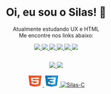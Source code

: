 
<div align="center">
  <h1>
    Oi, eu sou o Silas! 👋
  </h1>
    <p> 
      Atualmente estudando UX e HTML<br>
      Me encontre nos links abaixo:
    </p>
</div>
  
<div align="center">
  <a href=""><img height="30px" src="https://cdn.icon-icons.com/icons2/2397/PNG/512/microsoft_office_outlook_logo_icon_145721.png"> </a>
  <a href="https://www.linkedin.com/in/silaseduardo"><img height="30px" src="https://cdn.icon-icons.com/icons2/555/PNG/512/linkedin_icon-icons.com_53609.png"> </a>
  <a href="https://replit.com/@SilasEd"><img height="30px" src="https://storage.googleapis.com/replit/images/1639624946953_10f01364bd4141e691a099115f6fd88b.png"> </a>
  <a href="https://www.udemy.com/user/silas-eduardo-3/"><img height="30px" src="https://cdn.icon-icons.com/icons2/2699/PNG/512/udemy_logo_icon_168372.png"> </a>
  <a href="https://github.com/SilasEd"><img height="30px" src="https://cdn.icon-icons.com/icons2/3053/PNG/512/adobe_xd_macos_bigsur_icon_190424.png"> </a>
  <a href="https://open.spotify.com/user/37064nrjw8eyjv3tgspocaq72?si=51b3c26a996447e7"><img height="30px" src="https://cdn.icon-icons.com/icons2/2108/PNG/512/spotify_icon_130826.png"> </a>
</div>
  
  ##
<div align="center">
  <a href="https://github.com/SilasEd">
  <img height="150em" src="https://github-readme-stats.vercel.app/api?username=SilasEd&show_icons=true&theme=dark&include_all_commits=true&count_private=true"/>
  <img height="150em" src="https://github-readme-stats.vercel.app/api/top-langs/?username=SilasEd&layout=compact&langs_count=7&theme=dark"/>
</div>
  
<div style="display: inline_block" align="center"><br>
  <!--<img align="center" alt="Silas-Js" height="30" width="40" src="https://raw.githubusercontent.com/devicons/devicon/master/icons/javascript/javascript-plain.svg">
  <img align="center" alt="Silas-Ts" height="30" width="40" src="https://raw.githubusercontent.com/devicons/devicon/master/icons/typescript/typescript-plain.svg">
  <img align="center" alt="Silas-React" height="30" width="40" src="https://raw.githubusercontent.com/devicons/devicon/master/icons/react/react-original.svg">-->
  <img alt="Silas-HTML" height="30" width="40" src="https://raw.githubusercontent.com/devicons/devicon/master/icons/html5/html5-original.svg">
  <img alt="Silas-CSS" height="30" width="40" src="https://raw.githubusercontent.com/devicons/devicon/master/icons/css3/css3-original.svg">
  <img alt="Silas-C" height="30" width="40" src="https://cdn.jsdelivr.net/gh/devicons/devicon/icons/c/c-original.svg">
  <!--<img align="center" alt="Silas-Python" height="30" width="40" src="https://raw.githubusercontent.com/devicons/devicon/master/icons/python/python-original.svg">
  <img align="center" alt="Silas-Csharp" height="30" width="40" src="https://raw.githubusercontent.com/devicons/devicon/master/icons/csharp/csharp-original.svg">-->
</div>

 ##
 
  
